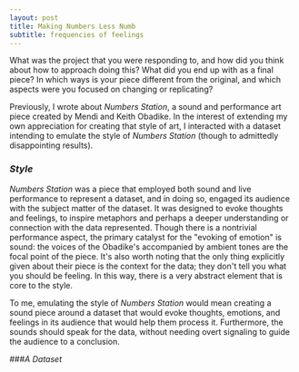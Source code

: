 ```yaml
---
layout: post
title: Making Numbers Less Numb
subtitle: frequencies of feelings
---
```


What was the project that you were responding to, and how did you think about how to approach doing this? What did you end up with as a final piece? In which ways is your piece different from the original, and which aspects were you focused on changing or replicating? 

Previously, I wrote about _Numbers Station_, a sound and performance art piece created by Mendi and Keith Obadike. In the interest of extending my own appreciation for creating that style of art, I interacted with a dataset intending to emulate the style of _Numbers Station_ (though to admittedly disappointing results).

### _Style_
_Numbers Station_ was a piece that employed both sound and live performance to represent a dataset, and in doing so, engaged its audience with the subject matter of the dataset. It was designed to evoke thoughts and feelings, to inspire metaphors and perhaps a deeper understanding or connection with the data represented. Though there is a nontrivial performance aspect, the primary catalyst for the "evoking of emotion" is sound: the voices of the Obadike's accompanied by ambient tones are the focal point of the piece. It's also worth noting that the only thing explicitly given about their piece is the context for the data; they don't tell you what you should be feeling. In this way, there is a very abstract element that is core to the style.  

To me, emulating the style of _Numbers Station_ would mean creating a sound piece around a dataset that would evoke thoughts, emotions, and feelings in its audience that would help them process it. Furthermore, the sounds should speak for the data, without needing overt signaling to guide the audience to a conclusion. 

###_A Dataset_


